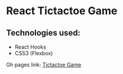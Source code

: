 # React Tictactoe Game

## Technologies used:

- React Hooks
- CSS3 (Flexbox)

Gh pages link: [Tictactoe Game](https://ozgurcoskuner.github.io/react-tictactoe/ "Tictactoe")
